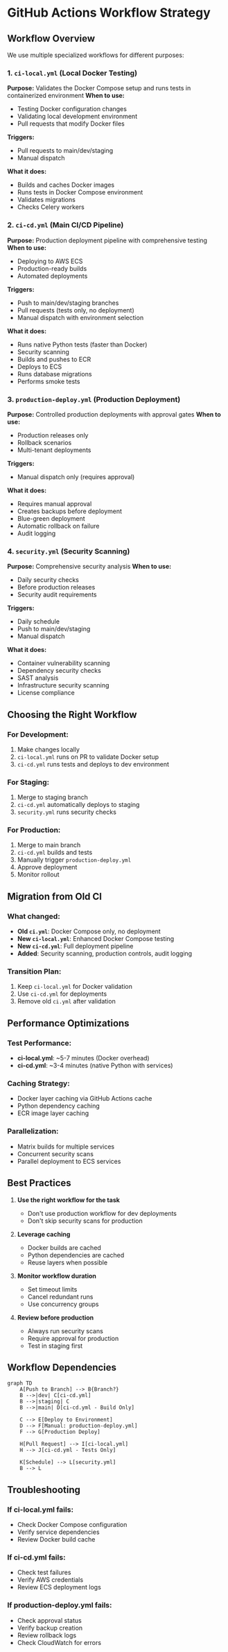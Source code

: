 # GitHub Actions Workflow Strategy

## Workflow Overview

We use multiple specialized workflows for different purposes:

### 1. `ci-local.yml` (Local Docker Testing)
**Purpose:** Validates the Docker Compose setup and runs tests in containerized environment
**When to use:** 
- Testing Docker configuration changes
- Validating local development environment
- Pull requests that modify Docker files

**Triggers:**
- Pull requests to main/dev/staging
- Manual dispatch

**What it does:**
- Builds and caches Docker images
- Runs tests in Docker Compose environment
- Validates migrations
- Checks Celery workers

### 2. `ci-cd.yml` (Main CI/CD Pipeline)
**Purpose:** Production deployment pipeline with comprehensive testing
**When to use:**
- Deploying to AWS ECS
- Production-ready builds
- Automated deployments

**Triggers:**
- Push to main/dev/staging branches
- Pull requests (tests only, no deployment)
- Manual dispatch with environment selection

**What it does:**
- Runs native Python tests (faster than Docker)
- Security scanning
- Builds and pushes to ECR
- Deploys to ECS
- Runs database migrations
- Performs smoke tests

### 3. `production-deploy.yml` (Production Deployment)
**Purpose:** Controlled production deployments with approval gates
**When to use:**
- Production releases only
- Rollback scenarios
- Multi-tenant deployments

**Triggers:**
- Manual dispatch only (requires approval)

**What it does:**
- Requires manual approval
- Creates backups before deployment
- Blue-green deployment
- Automatic rollback on failure
- Audit logging

### 4. `security.yml` (Security Scanning)
**Purpose:** Comprehensive security analysis
**When to use:**
- Daily security checks
- Before production releases
- Security audit requirements

**Triggers:**
- Daily schedule
- Push to main/dev/staging
- Manual dispatch

**What it does:**
- Container vulnerability scanning
- Dependency security checks
- SAST analysis
- Infrastructure security scanning
- License compliance

## Choosing the Right Workflow

### For Development:
1. Make changes locally
2. `ci-local.yml` runs on PR to validate Docker setup
3. `ci-cd.yml` runs tests and deploys to dev environment

### For Staging:
1. Merge to staging branch
2. `ci-cd.yml` automatically deploys to staging
3. `security.yml` runs security checks

### For Production:
1. Merge to main branch
2. `ci-cd.yml` builds and tests
3. Manually trigger `production-deploy.yml`
4. Approve deployment
5. Monitor rollout

## Migration from Old CI

### What changed:
- **Old `ci.yml`**: Docker Compose only, no deployment
- **New `ci-local.yml`**: Enhanced Docker Compose testing
- **New `ci-cd.yml`**: Full deployment pipeline
- **Added**: Security scanning, production controls, audit logging

### Transition Plan:
1. Keep `ci-local.yml` for Docker validation
2. Use `ci-cd.yml` for deployments
3. Remove old `ci.yml` after validation

## Performance Optimizations

### Test Performance:
- **ci-local.yml**: ~5-7 minutes (Docker overhead)
- **ci-cd.yml**: ~3-4 minutes (native Python with services)

### Caching Strategy:
- Docker layer caching via GitHub Actions cache
- Python dependency caching
- ECR image layer caching

### Parallelization:
- Matrix builds for multiple services
- Concurrent security scans
- Parallel deployment to ECS services

## Best Practices

1. **Use the right workflow for the task**
   - Don't use production workflow for dev deployments
   - Don't skip security scans for production

2. **Leverage caching**
   - Docker builds are cached
   - Python dependencies are cached
   - Reuse layers when possible

3. **Monitor workflow duration**
   - Set timeout limits
   - Cancel redundant runs
   - Use concurrency groups

4. **Review before production**
   - Always run security scans
   - Require approval for production
   - Test in staging first

## Workflow Dependencies

```mermaid
graph TD
    A[Push to Branch] --> B{Branch?}
    B -->|dev| C[ci-cd.yml]
    B -->|staging| C
    B -->|main| D[ci-cd.yml - Build Only]
    
    C --> E[Deploy to Environment]
    D --> F[Manual: production-deploy.yml]
    F --> G[Production Deploy]
    
    H[Pull Request] --> I[ci-local.yml]
    H --> J[ci-cd.yml - Tests Only]
    
    K[Schedule] --> L[security.yml]
    B --> L
```

## Troubleshooting

### If ci-local.yml fails:
- Check Docker Compose configuration
- Verify service dependencies
- Review Docker build cache

### If ci-cd.yml fails:
- Check test failures
- Verify AWS credentials
- Review ECS deployment logs

### If production-deploy.yml fails:
- Check approval status
- Verify backup creation
- Review rollback logs
- Check CloudWatch for errors